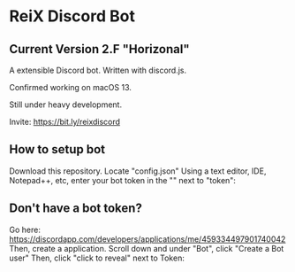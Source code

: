 # ReiX Discord Bot
## Current Version 2.F "Horizonal"
A extensible Discord bot. Written with discord.js.

Confirmed working on macOS 13.

Still under heavy development.

Invite: https://bit.ly/reixdiscord

## How to setup bot
Download this repository.
Locate "config.json"
Using a text editor, IDE, Notepad++, etc, enter your bot token in the "" next to "token":

## Don't have a bot token?
Go here: https://discordapp.com/developers/applications/me/459334497901740042
Then, create a application.
Scroll down and under "Bot", click "Create a Bot user"
Then, click "click to reveal" next to Token:
